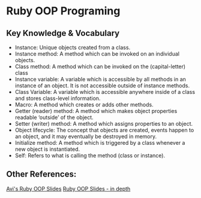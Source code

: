 # Ruby OOP Programing 
## Key Knowledge & Vocabulary 
- Instance: Unique objects created from a class.
- Instance method: A method which can be invoked on an individual objects.
- Class method: A method which can be invoked on the (capital-letter) class
- Instance variable: A variable which is accessible by all methods in an instance of an object. It is not accessible outside of instance methods.
- Class Variable: A variable which is accessible anywhere inside of a class and stores class-level information. 
- Macro: A method which creates or adds other methods.
- Getter (reader) method: A method which makes object properties readable ‘outside’ of the object.
- Setter (writer) method: A method which assigns properties to an object.
- Object lifecycle: The concept that objects are created, events happen to an object, and it may eventually be destroyed in memory.
- Initialize method: A method which is triggered by a class whenever a new object is instantiated.
- Self: Refers to what is calling the method (class or instance).


## Other References: 

[Avi's Ruby OOP Slides](https://docs.google.com/presentation/d/1m0OyB19H5ttCJoC5MreXevnosCgnVYQk6AwvMxnDQP0/edit#slide=id.g242f42befb_0_142)
[Ruby OOP Slides - in depth](https://docs.google.com/presentation/d/1IfoTX-pT-obXy3ksFy6076YW7HZqBVd1V40Pd0vaYzw/edit?usp=sharing)

